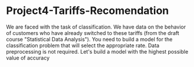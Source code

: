 # Project4-Tariffs-Recomendation
We are faced with the task of classification. We have data on the behavior of customers who have already switched to these tariffs (from the draft course "Statistical Data Analysis"). You need to build a model for the classification problem that will select the appropriate rate. Data preprocessing is not required. Let's build a model with the highest possible value of accuracy
